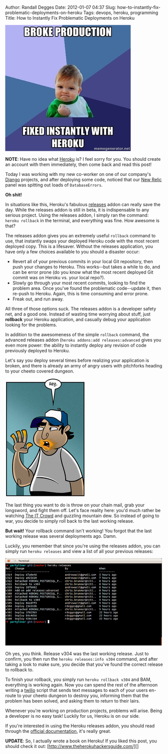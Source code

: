 Author: Randall Degges
Date: 2012-01-07 04:37
Slug: how-to-instantly-fix-problematic-deployments-on-heroku
Tags: devops, heroku, programming
Title: How to Instantly Fix Problematic Deployments on Heroku


![Broke Production][]

**NOTE**: Have no idea what [Heroku][] is? I feel sorry for you. You should
create an account with them immediately, then come back and read this post!

Today I was working with my new co-worker on one of our company's [Django][]
projects, and after deploying some code, noticed that our [New Relic][] panel
was spitting out loads of `DatabaseErrors`.

**Oh shit!**

In situations like this, Heroku's fabulous [releases][] addon can really save
the day. While the releases addon is still in beta, it is indispensable to any
serious project. Using the releases addon, I simply ran the command: `heroku
rollback` in the terminal, and everything was fine. How awesome is that?

The releases addon gives you an extremely useful `rollback` command to use, that
instantly swaps your deployed Heroku code with the most recent deployed copy.
This is a lifesaver. Without the releases application, you have only a few
choices available to you should a disaster occur:

-   Revert all of your previous commits in your local Git repository, then push
    your changes to Heroku. This works--but takes a while to do, and can be
    error prone (do you know what the most recent deployed Git commit was on
    Heroku vs. your local repo?).
-   Slowly go through your most recent commits, looking to find the problem
    area. Once you've found the problematic code--update it, then re-push to
    Heroku. Again, this is time consuming and error prone.
-   Freak out, and run away.

All three of those options suck. The releases addon is a developer safety net,
and a good one. Instead of wasting time worrying about stuff, just **rollback**
your Heroku application, and casually debug your application looking for the
problems.

In addition to the awesomeness of the simple `rollback` command, the advanced
releases addon (`heroku addons:add releases:advanced` gives you even more
power: the ability to instantly deploy any revision of code previously deployed
to Heroku.

Let's say you deploy several times before realizing your application is broken,
and there is already an army of angry users with pitchforks heading to your
cheeto covered dungeon.

![Cheeto Hands][]

The last thing you want to do is throw on your chain mail, grab your longsword,
and fight them off. Let's face reality here: you'd much rather be watching
[The IT Crowd][] and guzzling mountain dew. So instead of going to war, you
decide to simply roll back to the last working release.

**But wait!** Your rollback command isn't working! You forgot that the last
working release was several deployments ago. Damn.

Luckily, you remember that since you're using the releases addon, you can simply
run `heroku releases` and view a list of all your previous releases:

![Heroku Releases][]

Oh yes, you think. Release v304 was the last working release. Just to confirm,
you then run the `heroku releases:info v304` command, and after taking a look to
make sure, you decide that you've found the correct release to rollback to.

To finish your rollback, you simply run `heroku rollback v304` and BAM,
everything is working again. Now you can spend the rest of the afternoon writing
a [twilio][] script that sends text messages to each of your users en-route to
your cheeto dungeon to destroy you, informing them that the problem has been
solved, and asking them to return to their lairs.

Whenever you're working on production projects, problems will arise. Being a
developer is no easy task! Luckily for us, Heroku is on our side.

If you're interested in using the Heroku releases addon, you should read through
the [official documentation][], it's really great.

**UPDATE**: So, I actually wrote a book on Heroku! If you liked this post, you
should check it out: [http://www.theherokuhackersguide.com/][]


  [Broke Production]: /static/images/2012/broke-production.png "Broke Production"
  [Heroku]: http://www.heroku.com/ "Heroku"
  [Django]: https://www.djangoproject.com/ "Django"
  [New Relic]: http://newrelic.com/ "New Relic, the Best Fucking Application Monitoring Software Ever Written"
  [releases]: http://addons.heroku.com/releases "Heroku Releases Addon"
  [Cheeto Hands]: /static/images/2012/cheeto-hands.png "Cheeto Hands"
  [The IT Crowd]: http://www.imdb.com/title/tt0487831/ "The IT Crowd"
  [Heroku Releases]: /static/images/2012/heroku-releases.png "Heroku Releases CLI Screen Shot"
  [twilio]: http://www.twilio.com/ "twilio"
  [official documentation]: http://devcenter.heroku.com/articles/releases "Heroku Releases Addon Documentation"
  [http://www.theherokuhackersguide.com/]: http://www.theherokuhackersguide.com/ "The Heroku Hacker's Guide"
